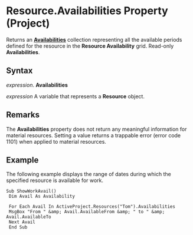 
# Resource.Availabilities Property (Project)

Returns an  **[Availabilities](51224d62-777b-1ae3-a646-ca977464d37d.md)** collection representing all the available periods defined for the resource in the **Resource Availability** grid. Read-only **Availabilities**.


## Syntax

 _expression_. **Availabilities**

 _expression_ A variable that represents a **Resource** object.


## Remarks

The  **Availabilities** property does not return any meaningful information for material resources. Setting a value returns a trappable error (error code 1101) when applied to material resources.


## Example

The following example displays the range of dates during which the specified resource is available for work.


```
Sub ShowWorkAvail() 
 Dim Avail As Availability 
 
 For Each Avail In ActiveProject.Resources("Tom").Availabilities 
 MsgBox "From " &amp; Avail.AvailableFrom &amp; " to " &amp; Avail.AvailableTo 
 Next Avail 
 End Sub
```

